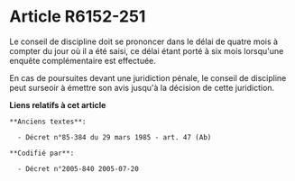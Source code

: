 # Article R6152-251

Le conseil de discipline doit se prononcer dans le délai de quatre mois à compter du jour où il a été saisi, ce délai étant
porté à six mois lorsqu'une enquête complémentaire est effectuée.

En cas de poursuites devant une juridiction pénale, le conseil de discipline peut surseoir à émettre son avis jusqu'à la
décision de cette juridiction.

**Liens relatifs à cet article**

	**Anciens textes**:

	  - Décret n°85-384 du 29 mars 1985 - art. 47 (Ab)

	**Codifié par**:

	  - Décret n°2005-840 2005-07-20

